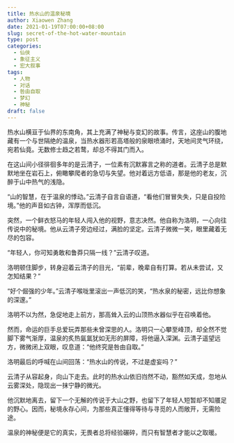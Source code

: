 ```yaml
---
title: 热水山的温泉秘境
author: Xiaowen Zhang
date: 2021-01-19T07:00:00+08:00
slug: secret-of-the-hot-water-mountain
type: post
categories:
  - 仙侠
  - 象征主义
  - 宏大叙事
tags:
  - 人物
  - 对话
  - 咎由自取
  - 梦幻
  - 神秘
draft: false
---
```


热水山横亘于仙界的东南角，其上充满了神秘与变幻的故事。传言，这座山的腹地藏有一个与世隔绝的温泉，当热水器形若高塔般的泉眼喷涌时，天地间灵气环绕，宛若仙竟。无数修士趋之若鹜，却总不得其门而入。

在这山间小径徘徊多年的是云清子，一位素有沉默寡言之称的道者。云清子总是默默地坐在岩石上，俯瞰攀爬者的急切与失望。他对着远方低语，那是他的老友，沉醉于山中热气的浅隐。

“山的智慧，在于温泉的悸动。”云清子自言自语道，“看他们冒冒失失，只是自投险境。”他的声音如古钟，浑厚而低沉。

突然，一个鲜衣怒马的年轻人闯入他的视野，意志决然。他自称为洛明，一心向往传说中的秘境。他从云清子旁边经过，满脸的坚定。云清子微微一笑，眼里藏着无尽的包容。

“年轻人，你可知勇敢和鲁莽只隔一线？”云清子叹道。

洛明顿住脚步，转身迎着云清子的目光，“前辈，晚辈自有打算。若从未尝试，又怎知结果？”

“好个倔强的少年。”云清子喉咙里滚出一声低沉的笑，“热水泉的秘密，远比你想象的深邃。”

洛明不以为然，急促地走上前方，那高耸入云的山顶热水器似乎在召唤着他。

然而，命运的巨手总爱玩弄那些未曾深思的人。洛明只一心攀至峰顶，却全然不觉脚下雾气渐厚，温泉的炙热氤氲犹如无形的屏障，将他逼入深渊。云清子遥望远方，微微闭上双眼，叹息道：“他终究是咎由自取。”

洛明最后的呼喊在山间回荡：“热水山的传说，不过是虚妄吗？”

云清子从容起身，向山下走去。此时的热水山依旧岿然不动，豁然如天成，忽地从云雾深处，隐现出一抹宁静的微光。

他沉默地离去，留下一个无解的传说于大山之野，也留下了年轻人短暂却不知餍足的野心。因而，秘境永存心间，为那些真正懂得等待与寻觅的人而敞开，无需险途。

温泉的神秘便是它的真实，无畏者总将经验碾碎，而只有智慧者才能以之取暖。